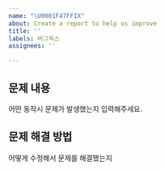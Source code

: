 ```yaml
---
name: "\U0001F47FFIX"
about: Create a report to help us improve
title: ''
labels: 버그픽스
assignees: ''

---
```


## 문제 내용

어떤 동작시 문제가 발생했는지 입력해주세요.

## 문제 해결 방법

어떻게 수정해서 문제를 해결했는지
